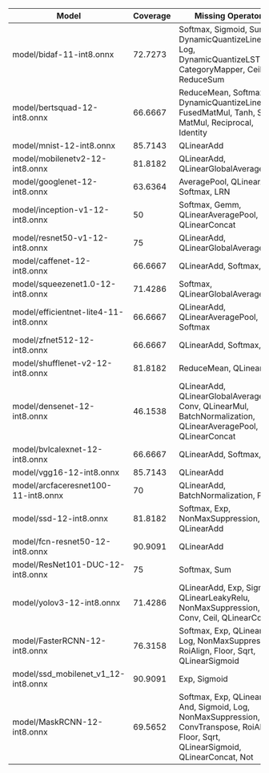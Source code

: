 | Model                                 |   Coverage | Missing Operators                                                                                                           |
|---------------------------------------|------------|-----------------------------------------------------------------------------------------------------------------------------|
| model/bidaf-11-int8.onnx              |    72.7273 | Softmax, Sigmoid, Sum, DynamicQuantizeLinear, Log, DynamicQuantizeLSTM, CategoryMapper, Ceil, ReduceSum                             |
| model/bertsquad-12-int8.onnx          |    66.6667 | ReduceMean, Softmax, DynamicQuantizeLinear, FusedMatMul, Tanh, Sqrt, MatMul, Reciprocal, Identity                                   |
| model/mnist-12-int8.onnx              |    85.7143 | QLinearAdd                                                                                                                  |
| model/mobilenetv2-12-int8.onnx        |    81.8182 | QLinearAdd, QLinearGlobalAveragePool                                                                                         |
| model/googlenet-12-int8.onnx          |    63.6364 | AveragePool, QLinearAdd, Softmax, LRN                                                                                          |
| model/inception-v1-12-int8.onnx       |    50      | Softmax, Gemm, QLinearAveragePool, LRN, QLinearConcat                                                                           |
| model/resnet50-v1-12-int8.onnx        |    75      | QLinearAdd, QLinearGlobalAveragePool                                                                                         |
| model/caffenet-12-int8.onnx           |    66.6667 | QLinearAdd, Softmax, LRN                                                                                                      |
| model/squeezenet1.0-12-int8.onnx      |    71.4286 | Softmax, QLinearGlobalAveragePool                                                                                            |
| model/efficientnet-lite4-11-int8.onnx |    66.6667 | QLinearAdd, QLinearAveragePool, Softmax                                                                                       |
| model/zfnet512-12-int8.onnx           |    66.6667 | QLinearAdd, Softmax, LRN                                                                                                      |
| model/shufflenet-v2-12-int8.onnx      |    81.8182 | ReduceMean, QLinearAdd                                                                                                       |
| model/densenet-12-int8.onnx           |    46.1538 | QLinearAdd, QLinearGlobalAveragePool, Conv, QLinearMul, BatchNormalization, QLinearAveragePool, QLinearConcat                     |
| model/bvlcalexnet-12-int8.onnx        |    66.6667 | QLinearAdd, Softmax, LRN                                                                                                      |
| model/vgg16-12-int8.onnx              |    85.7143 | QLinearAdd                                                                                                                  |
| model/arcfaceresnet100-11-int8.onnx   |    70      | QLinearAdd, BatchNormalization, PRelu                                                                                         |
| model/ssd-12-int8.onnx                |    81.8182 | Softmax, Exp, NonMaxSuppression, QLinearAdd                                                                                    |
| model/fcn-resnet50-12-int8.onnx       |    90.9091 | QLinearAdd                                                                                                                  |
| model/ResNet101-DUC-12-int8.onnx      |    75      | Softmax, Sum                                                                                                                 |
| model/yolov3-12-int8.onnx             |    71.4286 | QLinearAdd, Exp, Sigmoid, QLinearLeakyRelu, NonMaxSuppression, Conv, Ceil, QLinearConcat                                           |
| model/FasterRCNN-12-int8.onnx         |    76.3158 | Softmax, Exp, QLinearAdd, Log, NonMaxSuppression, RoiAlign, Floor, Sqrt, QLinearSigmoid                                             |
| model/ssd_mobilenet_v1_12-int8.onnx   |    90.9091 | Exp, Sigmoid                                                                                                                 |
| model/MaskRCNN-12-int8.onnx           |    69.5652 | Softmax, Exp, QLinearAdd, And, Sigmoid, Log, NonMaxSuppression, ConvTranspose, RoiAlign, Floor, Sqrt, QLinearSigmoid, QLinearConcat, Not |
